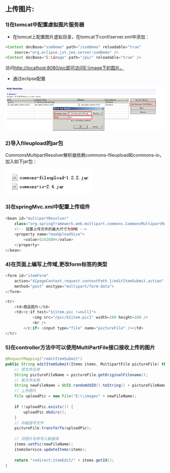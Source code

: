 ## 上传图片:

### 1\)在tomcat中配置虚拟图片服务器

* 在tomcat上配置图片虚拟目录，在tomcat下conf/server.xml中添加：

```java
<Context docBase="ssmDemo" path="/ssmDemo" reloadable="true"
    source="org.eclipse.jst.jee.server:ssmDemo" />
<Context docBase="E:\image" path="/pic" reloadable="true" />
```

访问[http://localhost:8080/pic即可访问E:\image下的图片。](http://localhost:8080/pic即可访问E:\image下的图片。)

* 通过eclipse配置

![](../assets/importsmvc8.1.png)

### 2\)导入fileupload的jar包

CommonsMultipartResolver解析器依赖commons-fileupload和commons-io，加入如下jar包：

![](../assets/importsmvc8.2.png)



### 3\)在springMvc.xml中配置上传组件

```java
<bean id="multipartResolver"
    class="org.springframework.web.multipart.commons.CommonsMultipartResolver">
    <!-- 设置上传文件的最大尺寸为5MB -->
    <property name="maxUploadSize">
        <value>5242880</value>
    </property>
</bean>
```

### 4\)在页面上编写上传域,更改form标签的类型

```java
<form id="itemForm"
    action="${pageContext.request.contextPath }/editItemSubmit.action"
    method="post" enctype="multipart/form-data">
</form>
```

```java
<tr>
    <td>商品图片</td>
    <td><c:if test="${item.pic !=null}">
            <img src="/pic/${item.pic}" width=100 height=100 />
            <br />
        </c:if> <input type="file" name="pictureFile" /></td>
</tr>
```

### 5\)在controller方法中可以使用MultiPartFile接口接收上传的图片

```java
@RequestMapping("/editItemSubmit")
public String editItemSubmit(Items items, MultipartFile pictureFile) throws Exception {
	// 原文件名称
	String pictureFileName = pictureFile.getOriginalFilename();
	// 新文件名称
	String newFileName = UUID.randomUUID().toString() + pictureFileName.substring(pictureFileName.lastIndexOf("."));
	// 上传图片
	File uploadPic = new File("E:\\images" + newFileName);

	if (!uploadPic.exists()) {
		uploadPic.mkdirs();
	}
	// 向磁盘写文件
	pictureFile.transferTo(uploadPic);

	// 将图片名称写入数据库
	items.setPic(newFileName);
	itemsService.updateItems(items);

	return "redirect:itemEdit/" + items.getId();
}
```



